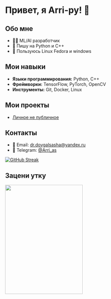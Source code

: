 # Привет, я Arri-py! 👋

## Обо мне
- 🧑‍💻 ML/AI разработчик
- 🐍 Пишу на Python и C++
- 🐧 Пользуюсь Linux Fedora и windows 

## Мои навыки
- **Языки программирования:** Python, C++
- **Фреймворки:** TensorFlow, PyTorch, OpenCV
- **Инструменты:** Git, Docker, Linux

## Мои проекты
- [Личное не публичное]()

## Контакты
- 📧 Email: dr.dovgalsasha@yandex.ru
- 💬 Telegram: [@Arri_as](https://t.me/Arri_as)


[![GitHub Streak](https://streak-stats.demolab.com?user=Arri-py&theme=dark)](https://git.io/streak-stats)

## Зацени утку

<img src="https://i.giphy.com/media/v1.Y2lkPTc5MGI3NjExaWM2b3I2dnZwNXhlbDYzbTBzdGh0ZG1sODB4emNnbmJ4bmNsZjFtMiZlcD12MV9pbnRlcm5hbF9naWZfYnlfaWQmY3Q9Zw/3jP7YXH812oQ6IBemQ/giphy.gif" width="250" height="350" />


